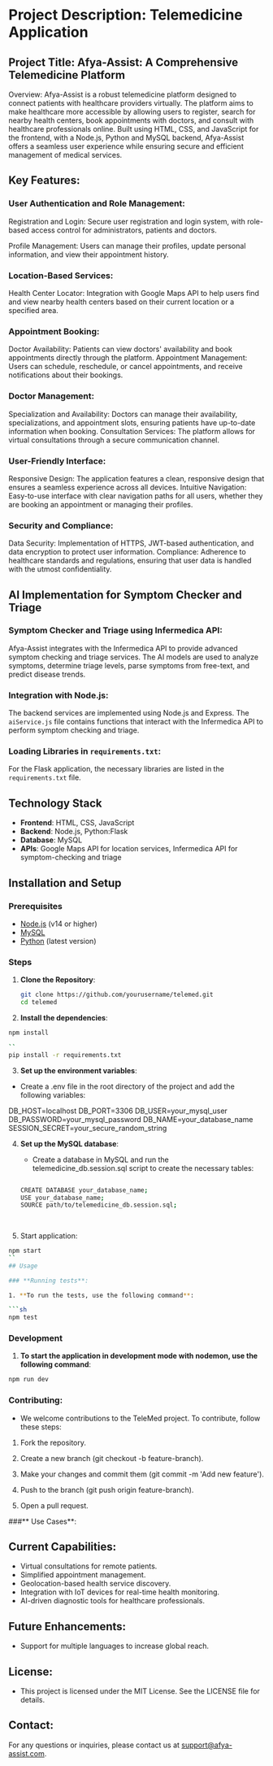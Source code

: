 # Project Description: Telemedicine Application

## Project Title: Afya-Assist: A Comprehensive Telemedicine Platform

Overview: Afya-Assist is a robust telemedicine platform designed to connect patients with healthcare providers virtually. The platform aims to make healthcare more accessible by allowing users to register, search for nearby health centers, book appointments with doctors, and consult with healthcare professionals online. Built using HTML, CSS, and JavaScript for the frontend, with a Node.js, Python and MySQL backend, Afya-Assist offers a seamless user experience while ensuring secure and efficient management of medical services.

## Key Features:

### User Authentication and Role Management:

Registration and Login: Secure user registration and login system, with role-based access control for administrators, patients and doctors.

Profile Management: Users can manage their profiles, update personal information, and view their appointment history.

### Location-Based Services:

Health Center Locator: Integration with Google Maps API to help users find and view nearby health centers based on their current location or a specified area.

### Appointment Booking:

Doctor Availability: Patients can view doctors' availability and book appointments directly through the platform.
Appointment Management: Users can schedule, reschedule, or cancel appointments, and receive notifications about their bookings.

### Doctor Management:

Specialization and Availability: Doctors can manage their availability, specializations, and appointment slots, ensuring patients have up-to-date information when booking.
Consultation Services: The platform allows for virtual consultations through a secure communication channel.

### User-Friendly Interface:

Responsive Design: The application features a clean, responsive design that ensures a seamless experience across all devices.
Intuitive Navigation: Easy-to-use interface with clear navigation paths for all users, whether they are booking an appointment or managing their profiles.

### Security and Compliance:

Data Security: Implementation of HTTPS, JWT-based authentication, and data encryption to protect user information.
Compliance: Adherence to healthcare standards and regulations, ensuring that user data is handled with the utmost confidentiality.

## AI Implementation for Symptom Checker and Triage

### Symptom Checker and Triage using Infermedica API:
Afya-Assist integrates with the Infermedica API to provide advanced symptom checking and triage services. The AI models are used to analyze symptoms, determine triage levels, parse symptoms from free-text, and predict disease trends.

### Integration with Node.js:
The backend services are implemented using Node.js and Express. The `aiService.js` file contains functions that interact with the Infermedica API to perform symptom checking and triage.

### Loading Libraries in `requirements.txt`:
For the Flask application, the necessary libraries are listed in the `requirements.txt` file. 

## **Technology Stack**
- **Frontend**: HTML, CSS, JavaScript
- **Backend**: Node.js, Python:Flask
- **Database**: MySQL
- **APIs**: Google Maps API for location services, Infermedica API for symptom-checking and triage

## **Installation and Setup**

### **Prerequisites**
- [Node.js](https://nodejs.org/) (v14 or higher)
- [MySQL](https://www.mysql.com/)
- [Python](https://www.python.org/downloads/) (latest version)

### **Steps**
1. **Clone the Repository**:
   ```bash
   git clone https://github.com/yourusername/telemed.git
   cd telemed


2. **Install the dependencies**:
  ```sh
  npm install

  ``
  pip install -r requirements.txt

  ```


3. **Set up the environment variables**:

  - Create a .env file in the root directory of the project and   add the following variables:

  DB_HOST=localhost
  DB_PORT=3306
  DB_USER=your_mysql_user
  DB_PASSWORD=your_mysql_password
  DB_NAME=your_database_name
  SESSION_SECRET=your_secure_random_string

4. **Set up the MySQL database**:

    - Create a database in MySQL and run the telemedicine_db.session.sql script to create the necessary tables:

    ```sh

    CREATE DATABASE your_database_name;
    USE your_database_name;
    SOURCE path/to/telemedicine_db.session.sql;
  
  
5. Start application:

  ```sh
  npm start
 ``
## Usage

### **Running tests**:

1. **To run the tests, use the following command**:

```sh
npm test
```


### **Development**

1. **To start the application in development mode with nodemon, use the following command**:

```sh
npm run dev
```

### **Contributing**:


- We welcome contributions to the TeleMed project. To contribute, follow these steps:

1. Fork the repository.

2. Create a new branch (git checkout -b feature-branch).

3. Make your changes and commit them (git commit -m 'Add new feature').

4. Push to the branch (git push origin feature-branch).

5. Open a pull request.

###** Use Cases**:

## **Current Capabilities**:

   - Virtual consultations for remote patients.
   - Simplified appointment management.
   - Geolocation-based health service discovery.
   - Integration with IoT devices for real-time health monitoring.
   - AI-driven diagnostic tools for healthcare professionals.

## **Future Enhancements**:

   - Support for multiple languages to increase global reach.


## **License**:


- This project is licensed under the MIT License. See the LICENSE file for details.

## **Contact**:

For any questions or inquiries, please contact us at support@afya-assist.com.
